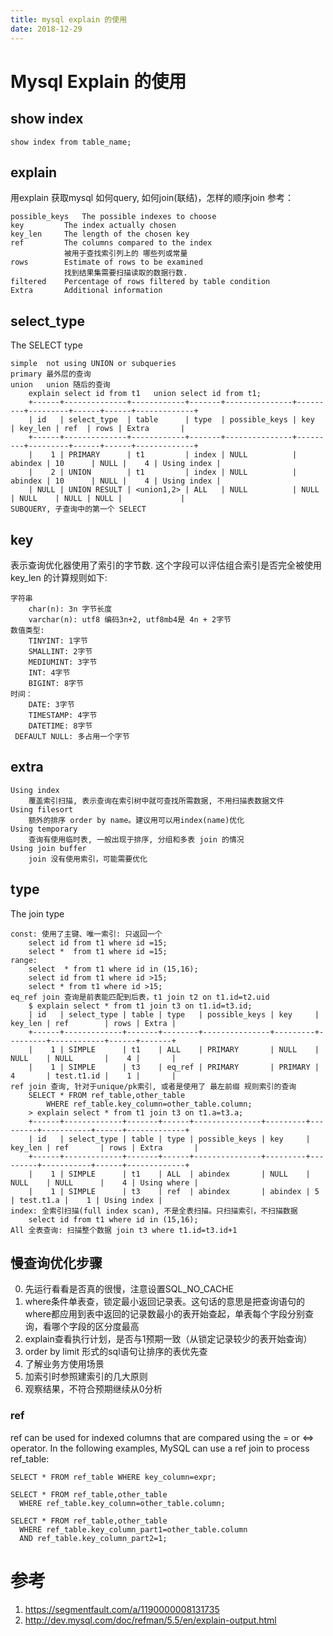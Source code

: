 ```yaml
---
title: mysql explain 的使用
date: 2018-12-29
---
```

# Mysql Explain 的使用

## show index

	show index from table_name;

## explain
用explain 获取mysql 如何query, 如何join(联结)，怎样的顺序join 参考：

	possible_keys	The possible indexes to choose
	key			The index actually chosen
	key_len		The length of the chosen key
	ref			The columns compared to the index
                被用于查找索引列上的 哪些列或常量
	rows		Estimate of rows to be examined
                找到结果集需要扫描读取的数据行数.
	filtered	Percentage of rows filtered by table condition
	Extra		Additional information

## select_type
The SELECT type

    simple  not using UNION or subqueries
    primary 最外层的查询
    union   union 随后的查询
        explain select id from t1   union select id from t1;
        +------+--------------+------------+-------+---------------+---------+---------+------+------+-------------+
        | id   | select_type  | table      | type  | possible_keys | key     | key_len | ref  | rows | Extra       |
        +------+--------------+------------+-------+---------------+---------+---------+------+------+-------------+
        |    1 | PRIMARY      | t1         | index | NULL          | abindex | 10      | NULL |    4 | Using index |
        |    2 | UNION        | t1         | index | NULL          | abindex | 10      | NULL |    4 | Using index |
        | NULL | UNION RESULT | <union1,2> | ALL   | NULL          | NULL    | NULL    | NULL | NULL |             |
    SUBQUERY, 子查询中的第一个 SELECT

## key
表示查询优化器使用了索引的字节数. 这个字段可以评估组合索引是否完全被使用
key_len 的计算规则如下:

    字符串
        char(n): 3n 字节长度
        varchar(n): utf8 编码3n+2, utf8mb4是 4n + 2字节
    数值类型:
        TINYINT: 1字节
        SMALLINT: 2字节
        MEDIUMINT: 3字节
        INT: 4字节
        BIGINT: 8字节
    时间：
        DATE: 3字节
        TIMESTAMP: 4字节
        DATETIME: 8字节
     DEFAULT NULL: 多占用一个字节

## extra

    Using index
        覆盖索引扫描, 表示查询在索引树中就可查找所需数据, 不用扫描表数据文件
    Using filesort 
        额外的排序 order by name。建议用可以用index(name)优化
    Using temporary
        查询有使用临时表, 一般出现于排序, 分组和多表 join 的情况
    Using join buffer
        join 没有使用索引，可能需要优化

## type
The join type

    const: 使用了主键、唯一索引: 只返回一个
        select id from t1 where id =15;
        select *  from t1 where id =15;
    range:
        select  * from t1 where id in (15,16);
        select id from t1 where id >15;
        select * from t1 where id >15;
    eq_ref join 查询是前表能匹配到后表，t1 join t2 on t1.id=t2.uid
        $ explain select * from t1 join t3 on t1.id=t3.id;
        | id   | select_type | table | type   | possible_keys | key     | key_len | ref        | rows | Extra |
        +------+-------------+-------+--------+---------------+---------+---------+------------+------+-------+
        |    1 | SIMPLE      | t1    | ALL    | PRIMARY       | NULL    | NULL    | NULL       |    4 |       |
        |    1 | SIMPLE      | t3    | eq_ref | PRIMARY       | PRIMARY | 4       | test.t1.id |    1 |       |
    ref join 查询, 针对于unique/pk索引, 或者是使用了 最左前缀 规则索引的查询
        SELECT * FROM ref_table,other_table 
            WHERE ref_table.key_column=other_table.column;
        > explain select * from t1 join t3 on t1.a=t3.a;
        +------+-------------+-------+------+---------------+---------+---------+-----------+------+-------------+
        | id   | select_type | table | type | possible_keys | key     | key_len | ref       | rows | Extra       |
        +------+-------------+-------+------+---------------+---------+---------+-----------+------+-------------+
        |    1 | SIMPLE      | t1    | ALL  | abindex       | NULL    | NULL    | NULL      |    4 | Using where |
        |    1 | SIMPLE      | t3    | ref  | abindex       | abindex | 5       | test.t1.a |    1 | Using index |
    index: 全索引扫描(full index scan), 不是全表扫描。只扫描索引，不扫描数据
        select id from t1 where id in (15,16);
    All 全表查询: 扫描整个数据 join t3 where t1.id=t3.id+1

## 慢查询优化步骤
0. 先运行看看是否真的很慢，注意设置SQL_NO_CACHE
1. where条件单表查，锁定最小返回记录表。这句话的意思是把查询语句的where都应用到表中返回的记录数最小的表开始查起，单表每个字段分别查询，看哪个字段的区分度最高
2. explain查看执行计划，是否与1预期一致（从锁定记录较少的表开始查询）
3. order by limit 形式的sql语句让排序的表优先查
4. 了解业务方使用场景
5. 加索引时参照建索引的几大原则
6. 观察结果，不符合预期继续从0分析

### ref
ref can be used for indexed columns that are compared using the = or <=> operator.
In the following examples, MySQL can use a ref join to process ref_table:

	SELECT * FROM ref_table WHERE key_column=expr;

	SELECT * FROM ref_table,other_table
	  WHERE ref_table.key_column=other_table.column;

	SELECT * FROM ref_table,other_table
	  WHERE ref_table.key_column_part1=other_table.column
	  AND ref_table.key_column_part2=1;

# 参考
1. https://segmentfault.com/a/1190000008131735
2. http://dev.mysql.com/doc/refman/5.5/en/explain-output.html